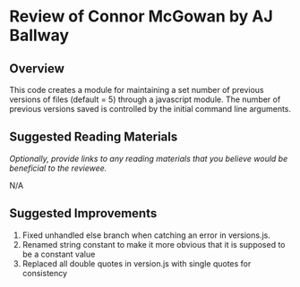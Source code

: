 # Review of Connor McGowan by AJ Ballway

## Overview

This code creates a module for maintaining a set number of previous versions of files (default = 5) through a javascript module.  The number of previous versions saved is controlled by the initial command line arguments.

## Suggested Reading Materials

*Optionally, provide links to any reading materials that you believe would be beneficial to the reviewee.*

N/A

## Suggested Improvements

1. Fixed unhandled else branch when catching an error in versions.js.
2. Renamed string constant to make it more obvious that it is supposed to be a constant value
3. Replaced all double quotes in version.js with single quotes for consistency
